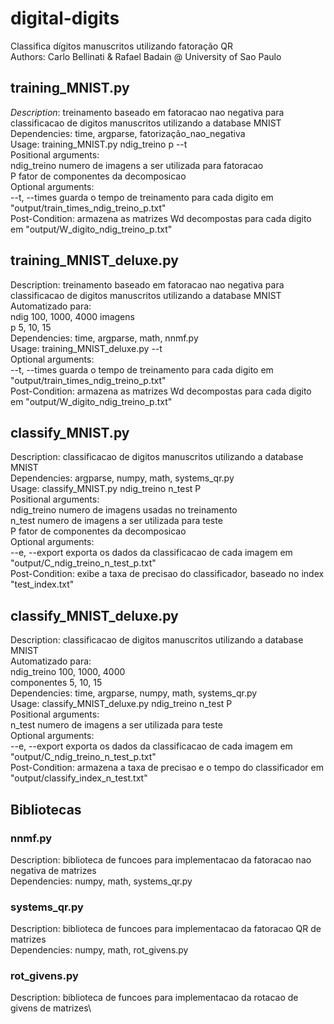 # digital-digits
Classifica dígitos manuscritos utilizando fatoração QR\
Authors: Carlo Bellinati & Rafael Badain @ University of Sao Paulo

## training_MNIST.py
*Description*: treinamento baseado em fatoracao nao negativa para classificacao de digitos manuscritos utilizando a database MNIST\
Dependencies: time, argparse, fatorização_nao_negativa\
Usage: training_MNIST.py ndig_treino p --t\
Positional arguments:\
    ndig_treino   numero de imagens a ser utilizada para fatoracao\
    P             fator de componentes da decomposicao\
Optional arguments:\
    --t, --times  guarda o tempo de treinamento para cada digito em "output/train_times_ndig_treino_p.txt"\
Post-Condition: armazena as matrizes Wd decompostas para cada digito em "output/W_digito_ndig_treino_p.txt"

## training_MNIST_deluxe.py
Description: treinamento baseado em fatoracao nao negativa para classificacao de digitos manuscritos utilizando a database MNIST\
Automatizado para:\
    ndig 100, 1000, 4000 imagens\
    p    5, 10, 15\
Dependencies: time, argparse, math, nnmf.py\
Usage: training_MNIST_deluxe.py --t\
Optional arguments:\
    --t, --times  guarda o tempo de treinamento para cada digito em "output/train_times_ndig_treino_p.txt"\
Post-Condition: armazena as matrizes Wd decompostas para cada digito  em "output/W_digito_ndig_treino_p.txt"

## classify_MNIST.py
Description: classificacao de digitos manuscritos utilizando a database MNIST\
Dependencies: argparse, numpy, math, systems_qr.py\
Usage: classify_MNIST.py ndig_treino n_test P\
Positional arguments:\
    ndig_treino   numero de imagens usadas no treinamento\
    n_test        numero de imagens a ser utilizada para teste\
    P             fator de componentes da decomposicao\
Optional arguments:\
    --e, --export exporta os dados da classificacao de cada imagem em "output/C_ndig_treino_n_test_p.txt"\
Post-Condition: exibe a taxa de precisao do classificador, baseado no index "test_index.txt"

## classify_MNIST_deluxe.py
Description: classificacao de digitos manuscritos utilizando a database MNIST\
Automatizado para:\
    ndig_treino 100, 1000, 4000\
    componentes 5, 10, 15\
Dependencies: time, argparse, numpy, math, systems_qr.py\
Usage: classify_MNIST_deluxe.py ndig_treino n_test P\
Positional arguments:\
    n_test        numero de imagens a ser utilizada para teste\
Optional arguments:\
    --e, --export exporta os dados da classificacao de cada imagem em "output/C_ndig_treino_n_test_p.txt"\
Post-Condition: armazena a taxa de precisao e o tempo do classificador em "output/classify_index_n_test.txt"

## Bibliotecas
### nnmf.py
Description: biblioteca de funcoes para implementacao da fatoracao nao negativa de matrizes\
Dependencies: numpy, math, systems_qr.py

### systems_qr.py
Description: biblioteca de funcoes para implementacao da fatoracao QR de matrizes\
Dependencies: numpy, math, rot_givens.py

### rot_givens.py
Description: biblioteca de funcoes para implementacao da rotacao de givens de matrizes\